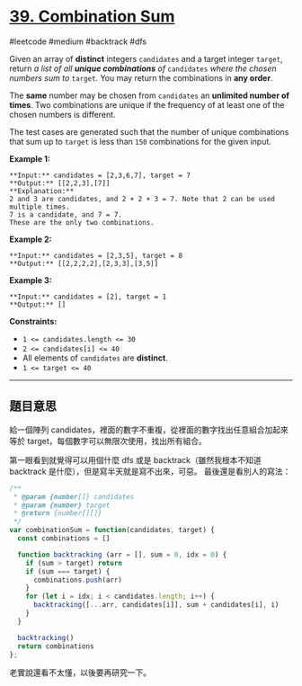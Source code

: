 # [39. Combination Sum](https://leetcode.com/problems/combination-sum/)

#leetcode #medium #backtrack #dfs

Given an array of **distinct** integers `candidates` and a target integer `target`, return _a list of all **unique combinations** of_ `candidates` _where the chosen numbers sum to_ `target`_._ You may return the combinations in **any order**.

The **same** number may be chosen from `candidates` an **unlimited number of times**. Two combinations are unique if the frequency of at least one of the chosen numbers is different.

The test cases are generated such that the number of unique combinations that sum up to `target` is less than `150` combinations for the given input.

**Example 1:**

```
**Input:** candidates = [2,3,6,7], target = 7
**Output:** [[2,2,3],[7]]
**Explanation:**
2 and 3 are candidates, and 2 + 2 + 3 = 7. Note that 2 can be used multiple times.
7 is a candidate, and 7 = 7.
These are the only two combinations.
```

**Example 2:**

```
**Input:** candidates = [2,3,5], target = 8
**Output:** [[2,2,2,2],[2,3,3],[3,5]]
```

**Example 3:**

```
**Input:** candidates = [2], target = 1
**Output:** []
```

**Constraints:**

-   `1 <= candidates.length <= 30`
-   `2 <= candidates[i] <= 40`
-   All elements of `candidates` are **distinct**.
-   `1 <= target <= 40`

---

## 題目意思

給一個陣列 candidates，裡面的數字不重複，從裡面的數字找出任意組合加起來等於 target，每個數字可以無限次使用，找出所有組合。

第一眼看到就覺得可以用個什麼 dfs 或是 backtrack（雖然我根本不知道 backtrack 是什麼），但是寫半天就是寫不出來，可惡。
最後還是看別人的寫法：

```javascript
/**
 * @param {number[]} candidates
 * @param {number} target
 * @return {number[][]}
 */
var combinationSum = function(candidates, target) {
  const combinations = []

  function backtracking (arr = [], sum = 0, idx = 0) {
    if (sum > target) return
    if (sum === target) {
      combinations.push(arr)
    }
    for (let i = idx; i < candidates.length; i++) {
      backtracking([...arr, candidates[i]], sum + candidates[i], i)
    }
  }

  backtracking()
  return combinations
};
```

老實說還看不太懂，以後要再研究一下。